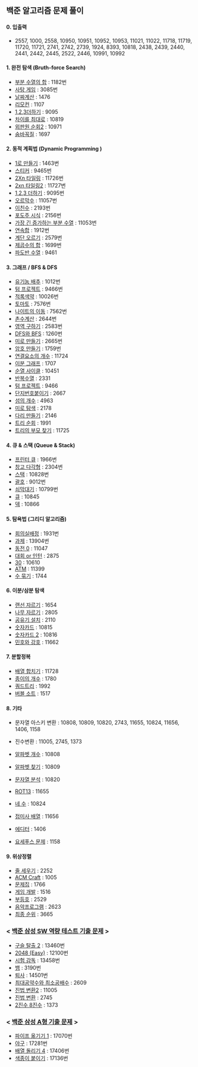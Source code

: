 ## 백준 알고리즘 문제 풀이

#### 0. 입출력

* 2557, 1000, 2558, 10950, 10951, 10952, 10953, 11021, 11022, 11718, 11719, 11720, 11721, 2741, 2742, 2739, 1924, 8393, 10818, 2438, 2439, 2440, 2441, 2442, 2445, 2522, 2446, 10991, 10992

#### 1. 완전 탐색 (Bruth-force Search)

* [부분 수열의 합]( https://www.acmicpc.net/problem/1182) : 1182번
* [사탕 게임](https://www.acmicpc.net/problem/3085) : 3085번 
* [날짜계산](https://www.acmicpc.net/problem/1476) : 1476
* [리모컨](https://www.acmicpc.net/problem/1107) : 1107
* [1,2,3더하기](https://www.acmicpc.net/problem/9095) : 9095
* [차이를 최대로](https://www.acmicpc.net/problem/10819) : 10819
* [외판원 순회2](https://www.acmicpc.net/problem/10971) : 10971
* [숨바꼭질](https://www.acmicpc.net/problem/1697) : 1697

#### 2. 동적 계획법 (Dynamic Programming )

- [1로 만들기](https://www.acmicpc.net/problem/1463) : 1463번
- [스티커](https://www.acmicpc.net/problem/9465) : 9465번
- [2Xn 타일링](https://www.acmicpc.net/problem/11726) : 11726번
- [2xn 타일링2](https://www.acmicpc.net/problem/11727) : 11727번
- [1,2,3 더하기]() : 9095번
- [오르막수](https://www.acmicpc.net/problem/11057) : 11057번
- [이친수](https://www.acmicpc.net/problem/2193) : 2193번
- [포도주 시식](https://www.acmicpc.net/problem/2156) : 2156번
- [가장 긴 증가하는 부분 수열](https://www.acmicpc.net/problem/11053) : 11053번
- [연속합](https://www.acmicpc.net/problem/1912) : 1912번
- [계단 오르기](https://www.acmicpc.net/problem/2579) : 2579번
- [제곱수의 합](https://www.acmicpc.net/problem/1699) : 1699번
- [파도반 수열](https://www.acmicpc.net/problem/9461) : 9461

#### 3. **그래프 / BFS & DFS**

- [유기농 배추](https://www.acmicpc.net/problem/1012) : 1012번
- [텀 프로젝트](https://www.acmicpc.net/problem/9466) : 9466번
- [적록색약](https://www.acmicpc.net/problem/10026) : 10026번
- [토마토](https://www.acmicpc.net/problem/7576) : 7576번
- [나이트의 이동](https://www.acmicpc.net/problem/7562) : 7562번
- [촌수계산](https://www.acmicpc.net/problem/2644) : 2644번
- [영역 구하기](https://www.acmicpc.net/problem/2583) : 2583번
- [DFS와 BFS](https://www.acmicpc.net/problem/1260) : 1260번
- [미로 만들기](https://www.acmicpc.net/problem/2665) : 2665번
- [암호 만들기](https://www.acmicpc.net/problem/1759) : 1759번
- [연결요소의 개수](https://www.acmicpc.net/problem/11724) : 11724
- [이분 그래프](https://www.acmicpc.net/problem/1707) : 1707
- [순열 사이클](https://www.acmicpc.net/problem/10451) : 10451
- [반복수열](https://www.acmicpc.net/problem/2331) : 2331
- [텀 프로젝트](https://www.acmicpc.net/problem/9466) : 9466
- [단지번호붙이기](https://www.acmicpc.net/problem/2667) : 2667
- [섬의 개수](https://www.acmicpc.net/problem/4963) : 4963
- [미로 탐색](https://www.acmicpc.net/problem/2178) : 2178
- [다리 만들기](https://www.acmicpc.net/problem/2146) : 2146
- [트리 순회](https://www.acmicpc.net/problem/1991) : 1991
- [트리의 부모 찾기](https://www.acmicpc.net/problem/11725) : 11725

#### 4. 큐 & 스택 (Queue & Stack)

- [프린터 큐](https://www.acmicpc.net/problem/1966) : 1966번
- [창고 다각형](https://www.acmicpc.net/problem/2304) : 2304번
- [스택](https://www.acmicpc.net/problem/10828) : 10828번
- [괄호](https://www.acmicpc.net/problem/9012) : 9012번
- [쇠막대기](https://www.acmicpc.net/problem/10799) : 10799번
- [큐](https://www.acmicpc.net/problem/10845) : 10845
- [덱](https://www.acmicpc.net/problem/10866) : 10866

#### 5. 탐욕법 (그리디 알고리즘)

- [회의실배정](https://www.acmicpc.net/problem/1931) : 1931번
- [과제](https://www.acmicpc.net/problem/13904) : 13904번
- [동전 0](https://www.acmicpc.net/problem/11047) : 11047
- [대회 or 인턴](https://www.acmicpc.net/problem/2875) : 2875
- [30](https://www.acmicpc.net/problem/10610) : 10610
- [ATM](https://www.acmicpc.net/problem/11399) : 11399
- [수 묶기](https://www.acmicpc.net/problem/1744) : 1744

#### 6. 이분/삼분 탐색

* [랜선 자르기](https://www.acmicpc.net/problem/1654) : 1654
* [나무 자르기](https://www.acmicpc.net/problem/2805) : 2805
* [공유기 설치](https://www.acmicpc.net/problem/2110) : 2110
* [숫자카드](https://www.acmicpc.net/problem/10815) : 10815
* [숫자카드 2](https://www.acmicpc.net/problem/10816) : 10816
* [민호와 강호](https://www.acmicpc.net/problem/11662) : 11662

#### 7. 분할정복

* [배열 합치기](https://www.acmicpc.net/problem/11728) : 11728
* [종이의 개수](https://www.acmicpc.net/problem/1780) : 1780
* [쿼드트리](https://www.acmicpc.net/problem/1992) : 1992
* [버블 소트](https://www.acmicpc.net/problem/1517) : 1517

#### 8. 기타

* 문자열 아스키 변환 : 10808, 10809, 10820, 2743, 11655, 10824, 11656, 1406, 1158
* 진수변환 : 11005, 2745, 1373

* [알파벳 개수](https://www.acmicpc.net/problem/10808) : 10808
* [알파벳 찾기](https://www.acmicpc.net/problem/10809) : 10809
* [문자열 분석](https://www.acmicpc.net/problem/10820) : 10820
* [ROT13](https://www.acmicpc.net/problem/11655) : 11655
* [네 수](https://www.acmicpc.net/problem/10824) : 10824
* [접미사 배열](https://www.acmicpc.net/problem/11656) : 11656
* [에디터](https://www.acmicpc.net/problem/1406) : 1406
* [요세푸스 문제](https://www.acmicpc.net/problem/1158) : 1158

#### 9. 위상정렬

* [줄 세우기](https://www.acmicpc.net/problem/2252) : 2252
* [ACM Craft](https://www.acmicpc.net/problem/1005) : 1005
* [문제집](https://www.acmicpc.net/problem/1766) : 1766
* [게임 개발](https://www.acmicpc.net/problem/1516) : 1516
* [부등호](https://www.acmicpc.net/problem/2529) : 2529
* [음악프로그램](https://www.acmicpc.net/problem/2623) : 2623
* [최종 순위](https://www.acmicpc.net/problem/3665) : 3665

### < [백준 삼성 SW 역량 테스트 기출 문제](https://www.acmicpc.net/workbook/view/1152) >

- [구슬 탈출 2](https://www.acmicpc.net/problem/13460) : 13460번
- [2048 (Easy)](https://www.acmicpc.net/problem/12100) : 12100번
- [시험 감독](https://www.acmicpc.net/problem/13458) : 13458번 
- [뱀](https://www.acmicpc.net/problem/3190) : 3190번 
- [퇴사](https://www.acmicpc.net/problem/14501) : 14501번
- [최대공약수와 최소공배수](https://www.acmicpc.net/problem/2609) : 2609
- [진법 변환2](https://www.acmicpc.net/problem/11005) : 11005
- [진법 변환](https://www.acmicpc.net/problem/2745) : 2745
- [2진수 8진수](https://www.acmicpc.net/problem/1373) : 1373



### < [백준 삼성 A형 기출 문제](https://www.acmicpc.net/workbook/view/2771) >

- [파이프 옮기기 1](https://www.acmicpc.net/problem/17070) : 17070번
- [야구](https://www.acmicpc.net/problem/17281) : 17281번
- [배열 돌리기 4](https://www.acmicpc.net/problem/17406) : 17406번
- [색종이 붙이기](https://www.acmicpc.net/problem/17136) : 17136번
